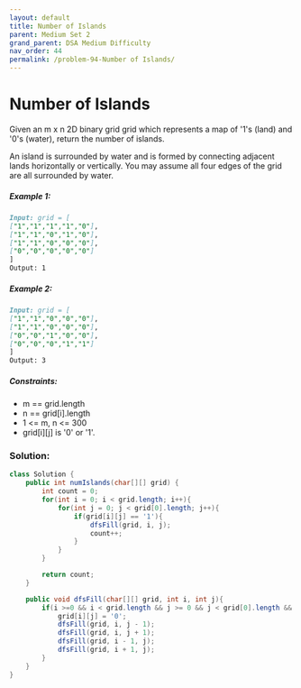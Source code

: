 ```yaml
---
layout: default
title: Number of Islands
parent: Medium Set 2
grand_parent: DSA Medium Difficulty
nav_order: 44
permalink: /problem-94-Number of Islands/
---
```

# Number of Islands
Given an m x n 2D binary grid grid which represents a map of '1's (land) and '0's (water), return the number of islands.

An island is surrounded by water and is formed by connecting adjacent lands horizontally or vertically. You may assume all four edges of the grid are all surrounded by water.

##### Example 1:
```markdown
Input: grid = [
["1","1","1","1","0"],
["1","1","0","1","0"],
["1","1","0","0","0"],
["0","0","0","0","0"]
]
Output: 1
```
##### Example 2:
```markdown
Input: grid = [
["1","1","0","0","0"],
["1","1","0","0","0"],
["0","0","1","0","0"],
["0","0","0","1","1"]
]
Output: 3
```
##### Constraints:
* m == grid.length
* n == grid[i].length
* 1 <= m, n <= 300
* grid[i][j] is '0' or '1'.

### Solution:
```java
class Solution {
    public int numIslands(char[][] grid) {
        int count = 0;
        for(int i = 0; i < grid.length; i++){
            for(int j = 0; j < grid[0].length; j++){
                if(grid[i][j] == '1'){
                    dfsFill(grid, i, j);
                    count++;
                }
            }
        }

        return count;
    }

    public void dfsFill(char[][] grid, int i, int j){
        if(i >=0 && i < grid.length && j >= 0 && j < grid[0].length && grid[i][j] == '1'){
            grid[i][j] = '0';
            dfsFill(grid, i, j - 1);
            dfsFill(grid, i, j + 1);
            dfsFill(grid, i - 1, j);
            dfsFill(grid, i + 1, j);
        }
    }
}
```
